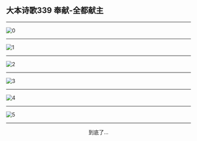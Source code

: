 
## 大本诗歌339 奉献-全都献主
        
<div id="aplayer0"></div>

---

<img alt="0" data-original="/data/d0339/0">

---

<img alt="1" data-original="/data/d0339/1">

---

<img alt="2" data-original="/data/d0339/2">

---

<img alt="3" data-original="/data/d0339/3">

---

<img alt="4" data-original="/data/d0339/4">

---

<img alt="5" data-original="/data/d0339/5">

---

<p style="text-align: center">到底了...</p>

<script src="/js/dist-view.js"></script>

<script>
MAIN.id = 'd0339';
        
const ap0 = new APlayer({
    container: document.getElementById('aplayer0'),
    volume: 1,
    loop: 'none',
    preload: 'none',
    audio: [{
        name: '大本诗歌339.mp3',
        artist: '大本诗歌',
        url: 'https://res.wx.qq.com/voice/getvoice?mediaid=MzI0NTk3MDM5M18yMjQ3NDkxODI2',
        cover: '/favicon'
    }]
});
</script>
